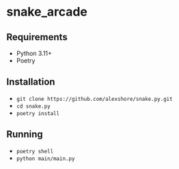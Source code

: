 # snake_arcade

## Requirements

- Python 3.11+
- Poetry

## Installation

- `git clone https://github.com/alexshore/snake.py.git`
- `cd snake.py`
- `poetry install`

## Running

- `poetry shell`
- `python main/main.py`
